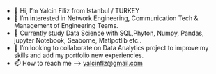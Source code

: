 - 👋 Hi, I’m Yalcin Filiz from Istanbul / TURKEY
- 👀 I’m interested in Network Engineering, Communication Tech & Management of Engineering Teams.   
- 🌱 Currently study Data Science with SQL,Phyton, Numpy, Pandas, jupyter Notebook, Seaborne, Matlpotlib etc..
- 💞️ I’m looking to collaborate on Data Analytics project to improve my skills and add my portfolio new experiencies. 
- 📫 How to reach me --> yalcinflz@gmail.com 

<!---
yalcinflz/yalcinflz is a ✨ special ✨ repository because its `README.md` (this file) appears on your GitHub profile.
You can click the Preview link to take a look at your changes.
--->
